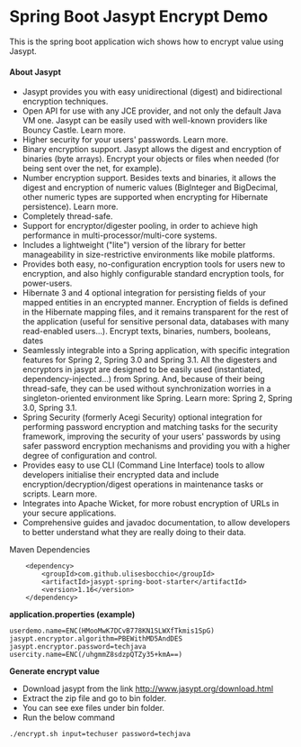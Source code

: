 # Spring Boot Jasypt Encrypt Demo

This is the spring boot application wich shows how to encrypt value using Jasypt.

#### About Jasypt

* Jasypt provides you with easy unidirectional (digest) and bidirectional encryption techniques.
* Open API for use with any JCE provider, and not only the default Java VM one. Jasypt can be easily used with well-known providers like Bouncy Castle. Learn more.
* Higher security for your users' passwords. Learn more.
* Binary encryption support. Jasypt allows the digest and encryption of binaries (byte arrays). Encrypt your objects or files when needed (for being sent over the net, for example).
* Number encryption support. Besides texts and binaries, it allows the digest and encryption of numeric values (BigInteger and BigDecimal, other numeric types are supported when encrypting for Hibernate persistence). Learn more.
* Completely thread-safe.
* Support for encryptor/digester pooling, in order to achieve high performance in multi-processor/multi-core systems.
* Includes a lightweight ("lite") version of the library for better manageability in size-restrictive environments like mobile platforms.
* Provides both easy, no-configuration encryption tools for users new to encryption, and also highly configurable standard encryption tools, for power-users.
* Hibernate 3 and 4 optional integration for persisting fields of your mapped entities in an encrypted manner. Encryption of fields is defined in the Hibernate mapping files, and it remains transparent for the rest of the application (useful for sensitive personal data, databases with many read-enabled users...). Encrypt texts, binaries, numbers, booleans, dates
* Seamlessly integrable into a Spring application, with specific integration features for Spring 2, Spring 3.0 and Spring 3.1. All the digesters and encryptors in jasypt are designed to be easily used (instantiated, dependency-injected...) from Spring. And, because of their being thread-safe, they can be used without synchronization worries in a singleton-oriented environment like Spring. Learn more: Spring 2, Spring 3.0, Spring 3.1.
* Spring Security (formerly Acegi Security) optional integration for performing password encryption and matching tasks for the security framework, improving the security of your users' passwords by using safer password encryption mechanisms and providing you with a higher degree of configuration and control.
* Provides easy to use CLI (Command Line Interface) tools to allow developers initialise their encrypted data and include encryption/decryption/digest operations in maintenance tasks or scripts. Learn more.
* Integrates into Apache Wicket, for more robust encryption of URLs in your secure applications.
* Comprehensive guides and javadoc documentation, to allow developers to better understand what they are really doing to their data.

Maven Dependencies
```
    <dependency>
        <groupId>com.github.ulisesbocchio</groupId>
        <artifactId>jasypt-spring-boot-starter</artifactId>
        <version>1.16</version>
    </dependency>
```

**application.properties (example)**
```
userdemo.name=ENC(HMooMwK7DCvB778KN1SLWXfTkmis1SpG)
jasypt.encryptor.algorithm=PBEWithMD5AndDES
jasypt.encryptor.password=techjava
usercity.name=ENC(/uhgmmZ8sdzpQTZy35+kmA==)
```

**Generate encrypt value**

* Download jasypt from the link http://www.jasypt.org/download.html
* Extract the zip file and go to bin folder.
* You can see exe files under bin folder.
* Run the below command

`./encrypt.sh input=techuser password=techjava`

